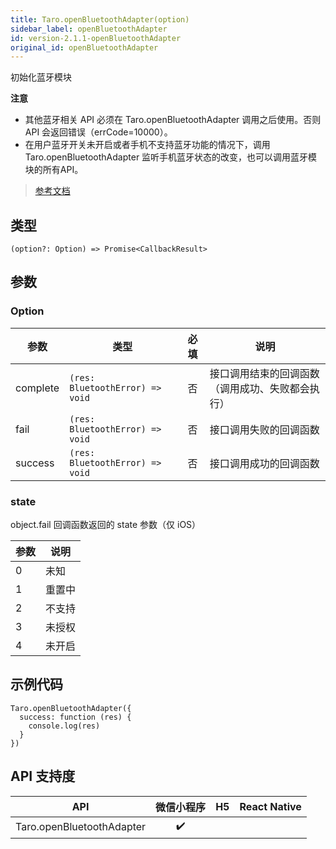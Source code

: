 ```yaml
---
title: Taro.openBluetoothAdapter(option)
sidebar_label: openBluetoothAdapter
id: version-2.1.1-openBluetoothAdapter
original_id: openBluetoothAdapter
---
```


初始化蓝牙模块

**注意**
- 其他蓝牙相关 API 必须在 Taro.openBluetoothAdapter 调用之后使用。否则 API 会返回错误（errCode=10000）。
- 在用户蓝牙开关未开启或者手机不支持蓝牙功能的情况下，调用 Taro.openBluetoothAdapter 监听手机蓝牙状态的改变，也可以调用蓝牙模块的所有API。

> [参考文档](https://developers.weixin.qq.com/miniprogram/dev/api/device/bluetooth/wx.openBluetoothAdapter.html)

## 类型

```tsx
(option?: Option) => Promise<CallbackResult>
```

## 参数

### Option

<table>
  <thead>
    <tr>
      <th>参数</th>
      <th>类型</th>
      <th style="text-align:center">必填</th>
      <th>说明</th>
    </tr>
  </thead>
  <tbody>
    <tr>
      <td>complete</td>
      <td><code>(res: BluetoothError) =&gt; void</code></td>
      <td style="text-align:center">否</td>
      <td>接口调用结束的回调函数（调用成功、失败都会执行）</td>
    </tr>
    <tr>
      <td>fail</td>
      <td><code>(res: BluetoothError) =&gt; void</code></td>
      <td style="text-align:center">否</td>
      <td>接口调用失败的回调函数</td>
    </tr>
    <tr>
      <td>success</td>
      <td><code>(res: BluetoothError) =&gt; void</code></td>
      <td style="text-align:center">否</td>
      <td>接口调用成功的回调函数</td>
    </tr>
  </tbody>
</table>

### state

object.fail 回调函数返回的 state 参数（仅 iOS）

<table>
  <thead>
    <tr>
      <th>参数</th>
      <th>说明</th>
    </tr>
  </thead>
  <tbody>
    <tr>
      <td>0</td>
      <td>未知</td>
    </tr>
    <tr>
      <td>1</td>
      <td>重置中</td>
    </tr>
    <tr>
      <td>2</td>
      <td>不支持</td>
    </tr>
    <tr>
      <td>3</td>
      <td>未授权</td>
    </tr>
    <tr>
      <td>4</td>
      <td>未开启</td>
    </tr>
  </tbody>
</table>

## 示例代码

```tsx
Taro.openBluetoothAdapter({
  success: function (res) {
    console.log(res)
  }
})
```

## API 支持度

| API | 微信小程序 | H5 | React Native |
| :---: | :---: | :---: | :---: |
| Taro.openBluetoothAdapter | ✔️ |  |  |
